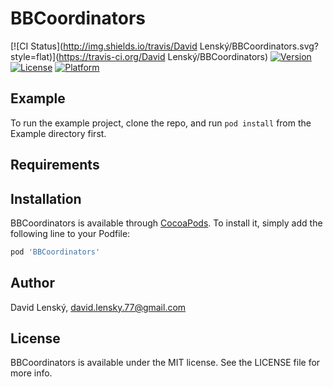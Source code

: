 # BBCoordinators

[![CI Status](http://img.shields.io/travis/David Lenský/BBCoordinators.svg?style=flat)](https://travis-ci.org/David Lenský/BBCoordinators)
[![Version](https://img.shields.io/cocoapods/v/BBCoordinators.svg?style=flat)](http://cocoapods.org/pods/BBCoordinators)
[![License](https://img.shields.io/cocoapods/l/BBCoordinators.svg?style=flat)](http://cocoapods.org/pods/BBCoordinators)
[![Platform](https://img.shields.io/cocoapods/p/BBCoordinators.svg?style=flat)](http://cocoapods.org/pods/BBCoordinators)

## Example

To run the example project, clone the repo, and run `pod install` from the Example directory first.

## Requirements

## Installation

BBCoordinators is available through [CocoaPods](http://cocoapods.org). To install
it, simply add the following line to your Podfile:

```ruby
pod 'BBCoordinators'
```

## Author

David Lenský, david.lensky.77@gmail.com

## License

BBCoordinators is available under the MIT license. See the LICENSE file for more info.
